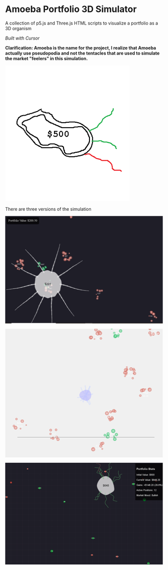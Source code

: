 # Amoeba Portfolio 3D Simulator

A collection of p5.js and Three.js HTML scripts to visualize a portfolio as a 3D organism

*Built with Cursor*

**Clarification: Amoeba is the name for the project, I realize that Amoeba actually use pseudopodia and not the tentacles that are used to simulate the market "feelers" in this simulation.**  

![logo](media/amoeba-portfolio.png)

There are three versions of the simulation


![f](media/amoeba-portfolio-f.PNG)

![g](media/amoeba-portfolio-g.PNG)

![j](media/amoeba-portfolio-j.PNG)
